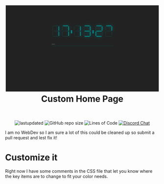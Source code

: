 <h1 align="center">
  <br>
  <img src="screenshots/001.png" alt="logo" width="500">
  <br>
  Custom Home Page
  <br>
  <br>
</h1>

<p align="center">
  <a><img alt="lastupdated" src="https://img.shields.io/github/repo-size/cowboy8625/customhomepage"></a>
  <a><img alt="GitHub repo size" src="https://img.shields.io/github/last-commit/cowboy8625/customhomepage>
  <a><img alt="issuse" src="https://img.shields.io/github/issues/cowboy8625/customhomepage"></a>
  <a><img alt="Lines of Code" src="https://tokei.rs/b1/github/cowboy8625/customhomepage"></a>
  <a href="https://discord.gg/KwnGX8P"><img alt="Discord Chat" src="https://img.shields.io/discord/509849754155614230"></a>
</p>

I am no WebDev so I am sure a lot of this could be cleaned up so submit a pull request and lest fix it!

# Customize it

Right now I have some comments in the CSS file that let you know where the key items are to change
to fit your color needs.
